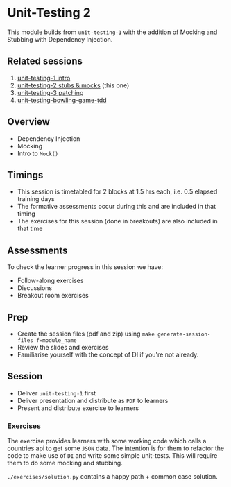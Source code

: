 # Unit-Testing 2

This module builds from `unit-testing-1` with the addition of Mocking and Stubbing with Dependency Injection.

## Related sessions

1. [unit-testing-1 intro](../unit-testing-1/README.md)
1. [unit-testing-2 stubs & mocks](../unit-testing-2/README.md) (this one)
1. [unit-testing-3 patching](../unit-testing-3/README.md)
1. [unit-testing-bowling-game-tdd](../unit-testing-bowling-game-tdd/README.md)

## Overview

- Dependency Injection
- Mocking
- Intro to `Mock()`

## Timings

- This session is timetabled for 2 blocks at 1.5 hrs each, i.e. 0.5 elapsed training days
- The formative assessments occur during this and are included in that timing
- The exercises for this session (done in breakouts) are also included in that time

## Assessments

To check the learner progress in this session we have:

- Follow-along exercises
- Discussions
- Breakout room exercises

## Prep

- Create the session files (pdf and zip) using `make generate-session-files f=module_name`
- Review the slides and exercises
- Familiarise yourself with the concept of DI if you're not already.

## Session

- Deliver `unit-testing-1` first
- Deliver presentation and distribute as `PDF` to learners
- Present and distribute exercise to learners

### Exercises

The exercise provides learners with some working code which calls a countries api to get some `JSON` data. The intention is for them to refactor the code to make use of `DI` and write some simple unit-tests. This will require them to do some mocking and stubbing.

`./exercises/solution.py` contains a happy path + common case solution.
